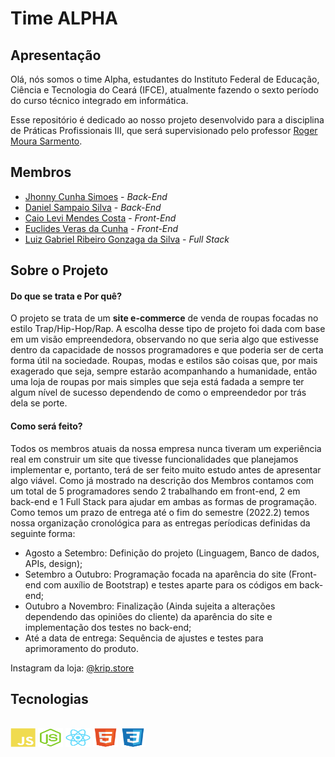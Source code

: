 # Time ALPHA

## Apresentação
Olá, nós somos o time Alpha, estudantes do Instituto Federal de Educação, Ciência e Tecnologia do Ceará (IFCE), atualmente fazendo o sexto período do curso técnico integrado em informática.

Esse repositório é dedicado ao nosso projeto desenvolvido para a disciplina de Práticas Profissionais III, que será supervisionado pelo professor [Roger Moura Sarmento](https://github.com/rogermsarmento).

## Membros

- [Jhonny Cunha Simoes](https://github.com/jhonnycs)  - *Back-End*
- [Daniel Sampaio Silva](https://github.com/DanielSSPP) - *Back-End*
- [Caio Levi Mendes Costa](https://github.com/caiolevimc) - *Front-End*
- [Euclides Veras da Cunha](https://github.com/EuclidesCunha0) - *Front-End*
- [Luiz Gabriel Ribeiro Gonzaga da Silva](https://github.com/https://github.com/eholuizao) - *Full Stack*

## Sobre o Projeto

#### Do que se trata e Por quê?

O projeto se trata de um **site e-commerce** de venda de roupas focadas no estilo Trap/Hip-Hop/Rap.
A escolha desse tipo de projeto foi dada com base em um visão empreendedora, observando no que seria algo que estivesse dentro da capacidade de nossos programadores e que poderia ser de certa forma útil na sociedade. Roupas, modas e estilos são coisas que, por mais exagerado que seja, sempre estarão acompanhando a humanidade, então uma loja de roupas por mais simples que seja está fadada a sempre ter algum nível de sucesso dependendo de como o empreendedor por trás dela se porte.

#### Como será feito?

Todos os membros atuais da nossa empresa nunca tiveram um experiência real em construir um site que tivesse funcionalidades que planejamos implementar e, portanto, terá de ser feito muito estudo antes de apresentar algo viável.
Como já mostrado na descrição dos Membros contamos com um total de 5 programadores sendo 2 trabalhando em front-end, 2 em back-end e 1 Full Stack para ajudar em ambas as formas de programação. Como temos um prazo de entrega até o fim do semestre (2022.2) temos nossa organização cronológica para as entregas períodicas definidas da seguinte forma:

- Agosto a Setembro: Definição do projeto (Linguagem, Banco de dados, APIs, design);
- Setembro a Outubro: Programação focada na aparência do site (Front-end com auxílio de Bootstrap) e testes aparte para os códigos em back-end;
- Outubro a Novembro: Finalização (Ainda sujeita a alterações dependendo das opiniôes do cliente) da aparência do site e implementação dos testes no back-end;
- Até a data de entrega: Sequência de ajustes e testes para aprimoramento do produto.

Instagram da loja: [@krip.store](https://www.instagram.com/krip.store/)

## Tecnologias

<div style="display: inline_block"><br>
  <img align="center" height="30" width="40" src="https://raw.githubusercontent.com/devicons/devicon/master/icons/javascript/javascript-plain.svg">
  <img align="center" height="30" width="40" src="https://raw.githubusercontent.com/devicons/devicon/master/icons/nodejs/nodejs-original.svg">
  <img align="center" height="30" width="40" src="https://raw.githubusercontent.com/devicons/devicon/master/icons/react/react-original.svg">
  <img align="center" height="30" width="40" src="https://raw.githubusercontent.com/devicons/devicon/master/icons/html5/html5-original.svg">
  <img align="center" height="30" width="40" src="https://raw.githubusercontent.com/devicons/devicon/master/icons/css3/css3-original.svg">
</div>
